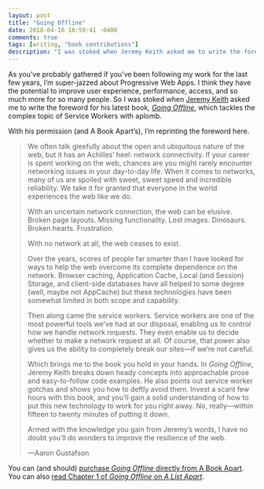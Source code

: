 ```yaml
---
layout: post
title: "Going Offline"
date: 2018-04-10 10:59:41 -0400
comments: true
tags: [writing, "book contributions"]
description: "I was stoked when Jeremy Keith asked me to write the foreword for his latest book, Going Offline. With his permission (and A Book Apart’s), I’m reprinting the foreword here."
---
```


As you’ve probably gathered if you’ve been following my work for the last few years, I’m super-jazzed about Progressive Web Apps.  I think they have the potential to improve user experience, performance, access, and so much more for so many people. So I was stoked when [Jeremy Keith](https://adactio.com) asked me to write the foreword for his latest book, [<cite>Going Offline</cite>](https://abookapart.com/products/going-offline), which tackles the complex topic of Service Workers with aplomb.

With his permission (and A Book Apart’s), I’m reprinting the foreword here.

<!-- more -->

<blockquote>

<p>We often talk gleefully about the open and ubiquitous nature of the web, but it has an Achilles’ heel: network connectivity. If your career is spent working on the web, chances are you might rarely encounter networking issues in your day-to-day life. When it comes to networks, many of us are spoiled with sweet, sweet speed and incredible reliability. We take it for granted that everyone in the world experiences the web like we do.</p>

<p>With an uncertain network connection, the web can be elusive. Broken page layouts. Missing functionality. Lost images. Dinosaurs. Broken hearts. Frustration.</p>

<p>With no network at all, the web ceases to exist.</p>

<p>Over the years, scores of people far smarter than I have looked for ways to help the web overcome its complete dependence on the network. Browser caching, Application Cache, Local (and Session) Storage, and client-side databases have all helped to some degree (well, maybe not AppCache) but these technologies have been somewhat limited in both scope and capability.</p>

<p>Then along came the service workers. Service workers are one of the most powerful tools we’ve had at our disposal, enabling us to control how we handle network requests. They even enable us to decide whether to make a network request at all. Of course, that power also gives us the ability to completely break our sites—if we’re not careful.</p>

<p>Which brings me to the book you hold in your hands. In <cite>Going Offline</cite>, Jeremy Keith breaks down heady concepts into approachable prose and easy-to-follow code examples. He also points out service worker gotchas and shows you how to deftly avoid them. Invest a scant few hours with this book, and you’ll gain a solid understanding of how to put this new technology to work for you right away. No, really—within fifteen to twenty minutes of putting it down.</p>

<p>Armed with the knowledge you gain from Jeremy’s words, I have no doubt you’ll do wonders to improve the resilience of the web.</p>

<p>—Aaron Gustafson</p>

</blockquote>

You can (and should) [purchase <cite>Going Offline</cite> directly from A Book Apart](https://abookapart.com/products/going-offline). You can also [read Chapter 1 of <cite>Going Offline</cite> on <cite>A List Apart</cite>](https://alistapart.com/article/going-offline).